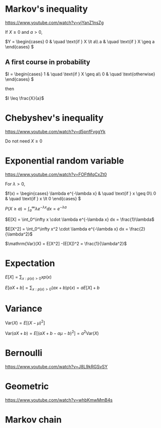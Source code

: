 # Markov's inequality
https://www.youtube.com/watch?v=vjYanZ1nsZg

If $X \geq 0$ and $a \gt 0$,

$`Y =
  \begin{cases}
    0 & \quad \text{if } X \lt a\\
    a & \quad \text{if } X \geq a
  \end{cases}
`$
## A first course in probability
$`I =
  \begin{cases}
    1 & \quad \text{if } X \geq a\\
    0 & \quad \text{otherwise}
  \end{cases}
`$

then

$I \leq \frac{X}{a}$
# Chebyshev's inequality
https://www.youtube.com/watch?v=d5pnfFvggYk

Do not need $X \geq 0$
# Exponential random variable
https://www.youtube.com/watch?v=FOFtMqCxZt0

For $\lambda \gt 0$,

$`f(x) =
  \begin{cases}
    \lambda e^{-\lambda x} & \quad \text{if } x \geq 0\\
    0 & \quad \text{if } x \lt 0
  \end{cases}
`$

$P(X \geq a) = \int_a^\infty \lambda e^{-\lambda x} dx = e^{-\lambda a}$

$E[X] = \int_0^\infty x \cdot \lambda e^{-\lambda x} dx = \frac{1}\lambda$

$E[X^2] = \int_0^\infty x^2 \cdot \lambda e^{-\lambda x} dx = \frac{2}{\lambda^2}$

$\mathrm{Var}(X) = E[X^2] -(E[X])^2 = \frac{1}{\lambda^2}$
# Expectation
$E[X] = \sum_{x: p(x) > 0} x p(x)$

$E[aX + b] = \sum_{x: p(x) > 0} (ax + b)p(x) = aE[X] + b$

# Variance
$\mathrm{Var}(X) = E[(X - \mu)^2]$

$\mathrm{Var}(aX + b) = E[(aX + b - a\mu - b)^2] = a^2\mathrm{Var}(X)$
# Bernoulli
https://www.youtube.com/watch?v=J8L9kRGSvSY
# Geometric
https://www.youtube.com/watch?v=whbKmwMmB4s
# Markov chain
